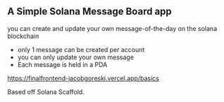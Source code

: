 ## A Simple Solana Message Board app
you can create and update your own message-of-the-day on the solana blockchain
- only 1 message can be created per account
- you can only update your own message
- Each message is held in a PDA

https://finalfrontend-jacobgoreski.vercel.app/basics

Based off Solana Scaffold.
